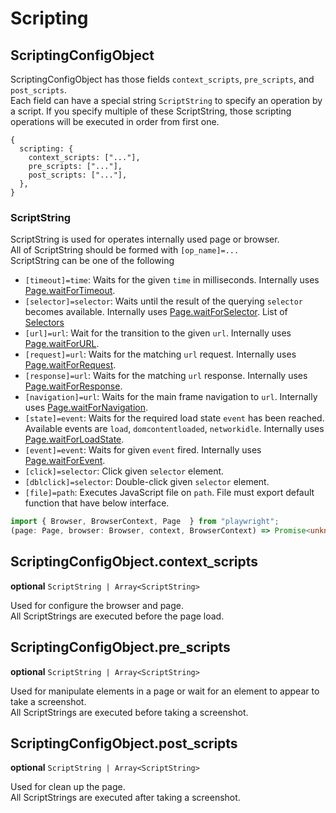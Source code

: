 # Scripting

## ScriptingConfigObject

ScriptingConfigObject has those fields `context_scripts`, `pre_scripts`, and `post_scripts`.  
Each field can have a special string `ScriptString` to specify an operation by a script.
If you specify multiple of these ScriptString, those scripting operations will be executed in order from first one.

```json5
{
  scripting: {
    context_scripts: ["..."],
    pre_scripts: ["..."],
    post_scripts: ["..."],
  },
}
```

### ScriptString

ScriptString is used for operates internally used page or browser.  
All of ScriptString should be formed with `[op_name]=...`  
ScriptString can be one of the following

- `[timeout]=time`: Waits for the given `time` in milliseconds. Internally uses [Page.waitForTimeout](https://playwright.dev/docs/api/class-page/#page-wait-for-timeout).
- `[selector]=selector`: Waits until the result of the querying `selector` becomes available. Internally uses [Page.waitForSelector](https://playwright.dev/docs/api/class-page/#page-wait-for-selector). List of [Selectors](https://playwright.dev/docs/selectors/)
- `[url]=url`: Wait for the transition to the given `url`. Internally uses [Page.waitForURL](https://playwright.dev/docs/api/class-page#page-wait-for-url).
- `[request]=url`: Waits for the matching `url` request. Internally uses [Page.waitForRequest](https://playwright.dev/docs/api/class-page#page-wait-for-request).
- `[response]=url`: Waits for the matching `url` response. Internally uses [Page.waitForResponse](https://playwright.dev/docs/api/class-page#page-wait-for-response).
- `[navigation]=url`: Waits for the main frame navigation to `url`. Internally uses [Page.waitForNavigation](https://playwright.dev/docs/api/class-page#page-wait-for-navigation).
- `[state]=event`: Waits for the required load state `event` has been reached. Available events are `load`, `domcontentloaded`, `networkidle`. Internally uses [Page.waitForLoadState](https://playwright.dev/docs/api/class-page#page-wait-for-load-state).
- `[event]=event`: Waits for given `event` fired. Internally uses [Page.waitForEvent](https://playwright.dev/docs/api/class-page#page-wait-for-event).
- `[click]=selector`: Click given `selector` element.
- `[dblclick]=selector`: Double-click given `selector` element.
- `[file]=path`: Executes JavaScript file on `path`. File must export default function that have below interface.

```typescript
import { Browser, BrowserContext, Page  } from "playwright";
(page: Page, browser: Browser, context, BrowserContext) => Promise<unknown>
```

## ScriptingConfigObject.context_scripts

**optional** `ScriptString | Array<ScriptString>`

Used for configure the browser and page.  
All ScriptStrings are executed before the page load.

## ScriptingConfigObject.pre_scripts

**optional** `ScriptString | Array<ScriptString>`

Used for manipulate elements in a page or wait for an element to appear to take a screenshot.  
All ScriptStrings are executed before taking a screenshot.

## ScriptingConfigObject.post_scripts

**optional** `ScriptString | Array<ScriptString>`

Used for clean up the page.  
All ScriptStrings are executed after taking a screenshot.
